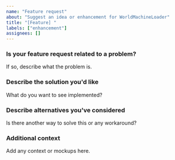 ```yaml
---
name: "Feature request"
about: "Suggest an idea or enhancement for WorldMachineLoader"
title: "[Feature] "
labels: ["enhancement"]
assignees: []
---
```


### Is your feature request related to a problem?  
If so, describe what the problem is.

### Describe the solution you'd like
What do you want to see implemented?

### Describe alternatives you've considered
Is there another way to solve this or any workaround?

### Additional context
Add any context or mockups here.

